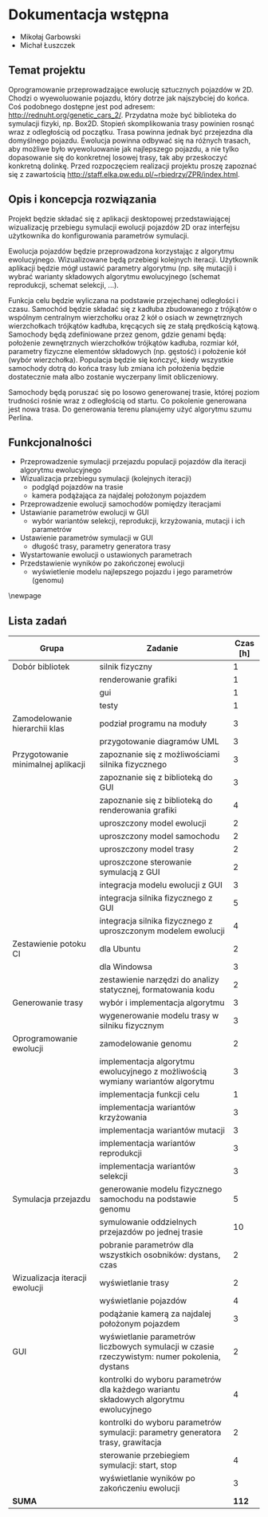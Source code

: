 <!---
pandoc dokumentacja-wstepna.md -o Garbowski_Łuszczek.pdf -V geometry:margin=1in
-->

# Dokumentacja wstępna
* Mikołaj Garbowski
* Michał Łuszczek

## Temat projektu
Oprogramowanie przeprowadzające ewolucję sztucznych pojazdów w 2D. Chodzi o wyewoluowanie pojazdu,
który dotrze jak najszybciej do końca. Coś podobnego dostępne jest pod adresem: http://rednuht.org/genetic_cars_2/.
Przydatna może być biblioteka do symulacji fizyki, np. Box2D. Stopień skomplikowania trasy powinien rosnąć wraz
z odległością od początku. Trasa powinna jednak być przejezdna dla domyślnego pojazdu. Ewolucja powinna odbywać się
na różnych trasach, aby możliwe było wyewoluowanie jak najlepszego pojazdu, a nie tylko dopasowanie się do konkretnej
losowej trasy, tak aby przeskoczyć konkretną dolinkę. Przed rozpoczęciem realizacji projektu proszę zapoznać się
z zawartością http://staff.elka.pw.edu.pl/~rbiedrzy/ZPR/index.html.


## Opis i koncepcja rozwiązania
Projekt będzie składać się z aplikacji desktopowej przedstawiającej wizualizację przebiegu symulacji
ewolucji pojazdów 2D oraz interfejsu użytkownika do konfigurowania parametrów symulacji.

Ewolucja pojazdów będzie przeprowadzona korzystając z algorytmu ewolucyjnego. Wizualizowane będą przebiegi kolejnych
iteracji. Użytkownik aplikacji będzie mógł ustawić parametry algorytmu (np. siłę mutacji) i wybrać warianty składowych
algorytmu ewolucyjnego (schemat reprodukcji, schemat selekcji, ...).

Funkcja celu będzie wyliczana na podstawie przejechanej odległości i czasu.
Samochód będzie składać się z kadłuba zbudowanego z trójkątów o wspólnym centralnym wierzchołku oraz 2 kół o osiach
w zewnętrznych wierzchołkach trójkątów kadłuba, kręcących się ze stałą prędkością kątową.
Samochody będą zdefiniowane przez genom, gdzie genami będą: położenie zewnętrznych wierzchołków trójkątów kadłuba,
rozmiar kół, parametry fizyczne elementów składowych (np. gęstość) i położenie kół (wybór wierzchołka).
Populacja będzie się kończyć, kiedy wszystkie samochody dotrą do końca trasy lub zmiana ich położenia będzie
dostatecznie mała albo zostanie wyczerpany limit obliczeniowy.

Samochody będą poruszać się po losowo generowanej trasie, której poziom trudności rośnie wraz z odległością od startu.
Co pokolenie generowana jest nowa trasa. Do generowania terenu planujemy użyć algorytmu szumu Perlina.

## Funkcjonalności
* Przeprowadzenie symulacji przejazdu populacji pojazdów dla iteracji algorytmu ewolucyjnego
* Wizualizacja przebiegu symulacji (kolejnych iteracji)
  * podgląd pojazdów na trasie
  * kamera podążająca za najdalej położonym pojazdem
* Przeprowadzenie ewolucji samochodów pomiędzy iteracjami
* Ustawianie parametrów ewolucji w GUI
  * wybór wariantów selekcji, reprodukcji, krzyżowania, mutacji i ich parametrów
* Ustawienie parametrów symulacji w GUI
  * długość trasy, parametry generatora trasy
* Wystartowanie ewolucji o ustawionych parametrach
* Przedstawienie wyników po zakończonej ewolucji
  * wyświetlenie modelu najlepszego pojazdu i jego parametrów (genomu)

\newpage

## Lista zadań
| Grupa                              | Zadanie                                                                                      | Czas [h] |
|------------------------------------|----------------------------------------------------------------------------------------------|----------|
| Dobór bibliotek                    | silnik fizyczny                                                                              | 1        |
|                                    | renderowanie grafiki                                                                         | 1        |
|                                    | gui                                                                                          | 1        |
|                                    | testy                                                                                        | 1        |
| Zamodelowanie hierarchii klas      | podział programu na moduły                                                                   | 3        |
|                                    | przygotowanie diagramów UML                                                                  | 3        |
| Przygotowanie minimalnej aplikacji | zapoznanie się z możliwościami silnika fizycznego                                            | 3        |
|                                    | zapoznanie się z biblioteką do GUI                                                           | 3        |
|                                    | zapoznanie się z biblioteką do renderowania grafiki                                          | 4        |
|                                    | uproszczony model ewolucji                                                                   | 2        |
|                                    | uproszczony model samochodu                                                                  | 2        |
|                                    | uproszczony model trasy                                                                      | 2        |
|                                    | uproszczone sterowanie symulacją z GUI                                                       | 2        |
|                                    | integracja modelu ewolucji z GUI                                                             | 3        |
|                                    | integracja silnika fizycznego z GUI                                                          | 5        |
|                                    | integracja silnika fizycznego z uproszczonym modelem ewolucji                                | 4        |
| Zestawienie potoku CI              | dla Ubuntu                                                                                   | 2        |
|                                    | dla Windowsa                                                                                 | 3        |
|                                    | zestawienie narzędzi do analizy statycznej, formatowania kodu                                | 2        |
| Generowanie trasy                  | wybór i implementacja algorytmu                                                              | 3        |
|                                    | wygenerowanie modelu trasy w silniku fizycznym                                               | 3        |
| Oprogramowanie ewolucji            | zamodelowanie genomu                                                                         | 2        |
|                                    | implementacja algorytmu ewolucyjnego z możliwością wymiany wariantów algorytmu               | 3        |
|                                    | implementacja funkcji celu                                                                   | 1        |
|                                    | implementacja wariantów krzyżowania                                                          | 3        |
|                                    | implementacja wariantów mutacji                                                              | 3        |
|                                    | implementacja wariantów reprodukcji                                                          | 3        |
|                                    | implementacja wariantów selekcji                                                             | 3        |
| Symulacja przejazdu                | generowanie modelu fizycznego samochodu na podstawie genomu                                  | 5        |
|                                    | symulowanie oddzielnych przejazdów po jednej trasie                                          | 10       |
|                                    | pobranie parametrów dla wszystkich osobników: dystans, czas                                  | 2        |
| Wizualizacja iteracji ewolucji     | wyświetlanie trasy                                                                           | 2        |
|                                    | wyświetlanie pojazdów                                                                        | 4        |
|                                    | podążanie kamerą za najdalej położonym pojazdem                                              | 3        |
| GUI                                | wyświetlanie parametrów liczbowych symulacji w czasie rzeczywistym: numer pokolenia, dystans | 2        |
|                                    | kontrolki do wyboru parametrów dla każdego wariantu składowych algorytmu ewolucyjnego        | 4        |
|                                    | kontrolki do wyboru parametrów symulacji: parametry generatora trasy, grawitacja             | 2        |
|                                    | sterowanie przebiegiem symulacji: start, stop                                                | 4        |
|                                    | wyświetlanie wyników po zakończeniu ewolucji                                                 | 3        |
| **SUMA**                           |                                                                                              | **112**  |
